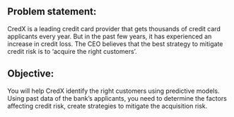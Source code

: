 ## Problem statement:

CredX is a leading credit card provider that gets thousands of credit card applicants every year. But in the past few years, it has experienced an increase in credit loss. The CEO believes that the best strategy to mitigate credit risk is to ‘acquire the right customers’.
 
## Objective:

You will help CredX identify the right customers using predictive models. Using past data of the bank’s applicants, you need to determine the factors affecting credit risk, create strategies to mitigate the acquisition risk.   
